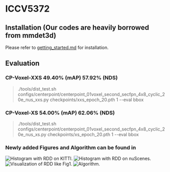 # ICCV5372


## Installation (Our codes are heavily borrowed from mmdet3d)
Please refer to [getting_started.md](docs/en/getting_started.md) for installation.

## Evaluation

### CP-Voxel-XXS 49.40% (mAP) 57.92% (NDS)
> ./tools/dist_test.sh configs/centerpoint/centerpoint_01voxel_second_secfpn_4x8_cyclic_20e_nus_xxs.py checkpoints/xxs_epoch_20.pth 1 --eval bbox

### CP-Voxel-XS 54.00% (mAP) 62.06% (NDS)
> ./tools/dist_test.sh configs/centerpoint/centerpoint_01voxel_second_secfpn_4x8_cyclic_20e_nus_xs.py checkpoints/xs_epoch_20.pth 1 --eval bbox

### Newly added Figures and Algorithm can be found in
![Histogram with RDD on KITTI.](https://github.com/AnonymousResults2022/CVPR1074/blob/main/Fig2_KITTI_rdd.jpeg)
![Histogram with RDD on nuScenes.](https://github.com/AnonymousResults2022/CVPR1074/blob/main/Fig2_nuscenes_rdd.jpeg)
![Visualization of RDD like Fig1.](https://github.com/AnonymousResults2022/CVPR1074/blob/main/Fig1_rdd.jpeg)
![Algorithm.](https://github.com/AnonymousResults2022/CVPR1074/blob/main/algorithm.jpeg)

